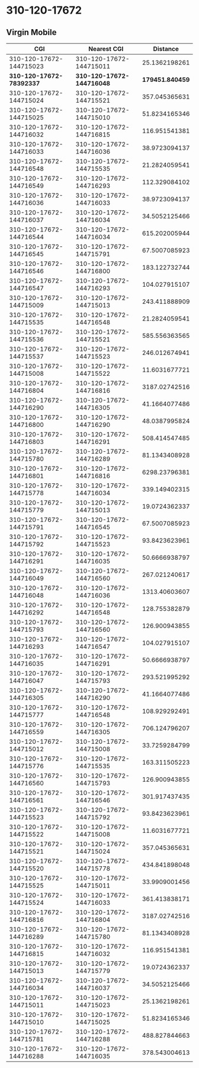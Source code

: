 # 310-120-17672
## Virgin Mobile


| CGI | Nearest CGI | Distance |
|-----|-------------|----------|
| 310-120-17672-144715023 | 310-120-17672-144715011 | 25.1362198261 |
| **310-120-17672-78392337** | **310-120-17672-144716048** | **179451.840459** |
| 310-120-17672-144715024 | 310-120-17672-144715521 | 357.045365631 |
| 310-120-17672-144715025 | 310-120-17672-144715010 | 51.8234165346 |
| 310-120-17672-144716032 | 310-120-17672-144716815 | 116.951541381 |
| 310-120-17672-144716033 | 310-120-17672-144716036 | 38.9723094137 |
| 310-120-17672-144716548 | 310-120-17672-144715535 | 21.2824059541 |
| 310-120-17672-144716549 | 310-120-17672-144716293 | 112.329084102 |
| 310-120-17672-144716036 | 310-120-17672-144716033 | 38.9723094137 |
| 310-120-17672-144716037 | 310-120-17672-144716034 | 34.5052125466 |
| 310-120-17672-144716544 | 310-120-17672-144716034 | 615.202005944 |
| 310-120-17672-144716545 | 310-120-17672-144715791 | 67.5007085923 |
| 310-120-17672-144716546 | 310-120-17672-144716800 | 183.122732744 |
| 310-120-17672-144716547 | 310-120-17672-144716293 | 104.027915107 |
| 310-120-17672-144715009 | 310-120-17672-144715013 | 243.411888909 |
| 310-120-17672-144715535 | 310-120-17672-144716548 | 21.2824059541 |
| 310-120-17672-144715536 | 310-120-17672-144715521 | 585.556363565 |
| 310-120-17672-144715537 | 310-120-17672-144715523 | 246.012674941 |
| 310-120-17672-144715008 | 310-120-17672-144715522 | 11.6031677721 |
| 310-120-17672-144716804 | 310-120-17672-144716816 | 3187.02742516 |
| 310-120-17672-144716290 | 310-120-17672-144716305 | 41.1664077486 |
| 310-120-17672-144716800 | 310-120-17672-144716290 | 48.0387995824 |
| 310-120-17672-144716803 | 310-120-17672-144716291 | 508.414547485 |
| 310-120-17672-144715780 | 310-120-17672-144716289 | 81.1343408928 |
| 310-120-17672-144716801 | 310-120-17672-144716816 | 6298.23796381 |
| 310-120-17672-144715778 | 310-120-17672-144716034 | 339.149402315 |
| 310-120-17672-144715779 | 310-120-17672-144715013 | 19.0724362337 |
| 310-120-17672-144715791 | 310-120-17672-144716545 | 67.5007085923 |
| 310-120-17672-144715792 | 310-120-17672-144715523 | 93.8423623961 |
| 310-120-17672-144716291 | 310-120-17672-144716035 | 50.6666938797 |
| 310-120-17672-144716049 | 310-120-17672-144716560 | 267.021240617 |
| 310-120-17672-144716048 | 310-120-17672-144716036 | 1313.40603607 |
| 310-120-17672-144716292 | 310-120-17672-144716548 | 128.755382879 |
| 310-120-17672-144715793 | 310-120-17672-144716560 | 126.900943855 |
| 310-120-17672-144716293 | 310-120-17672-144716547 | 104.027915107 |
| 310-120-17672-144716035 | 310-120-17672-144716291 | 50.6666938797 |
| 310-120-17672-144716047 | 310-120-17672-144715793 | 293.521995292 |
| 310-120-17672-144716305 | 310-120-17672-144716290 | 41.1664077486 |
| 310-120-17672-144715777 | 310-120-17672-144716548 | 108.929292491 |
| 310-120-17672-144716559 | 310-120-17672-144716305 | 706.124796207 |
| 310-120-17672-144715012 | 310-120-17672-144715008 | 33.7259284799 |
| 310-120-17672-144715776 | 310-120-17672-144715535 | 163.311505223 |
| 310-120-17672-144716560 | 310-120-17672-144715793 | 126.900943855 |
| 310-120-17672-144716561 | 310-120-17672-144716546 | 301.917437435 |
| 310-120-17672-144715523 | 310-120-17672-144715792 | 93.8423623961 |
| 310-120-17672-144715522 | 310-120-17672-144715008 | 11.6031677721 |
| 310-120-17672-144715521 | 310-120-17672-144715024 | 357.045365631 |
| 310-120-17672-144715520 | 310-120-17672-144715778 | 434.841898048 |
| 310-120-17672-144715525 | 310-120-17672-144715011 | 33.9909001456 |
| 310-120-17672-144715524 | 310-120-17672-144716033 | 361.413838171 |
| 310-120-17672-144716816 | 310-120-17672-144716804 | 3187.02742516 |
| 310-120-17672-144716289 | 310-120-17672-144715780 | 81.1343408928 |
| 310-120-17672-144716815 | 310-120-17672-144716032 | 116.951541381 |
| 310-120-17672-144715013 | 310-120-17672-144715779 | 19.0724362337 |
| 310-120-17672-144716034 | 310-120-17672-144716037 | 34.5052125466 |
| 310-120-17672-144715011 | 310-120-17672-144715023 | 25.1362198261 |
| 310-120-17672-144715010 | 310-120-17672-144715025 | 51.8234165346 |
| 310-120-17672-144715781 | 310-120-17672-144716288 | 488.827844663 |
| 310-120-17672-144716288 | 310-120-17672-144716035 | 378.543004613 |

